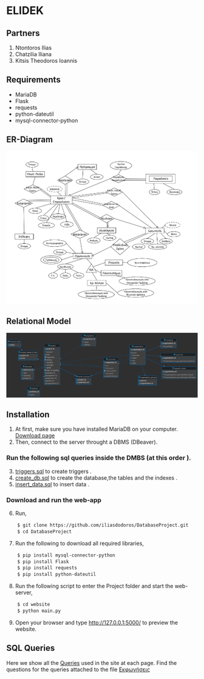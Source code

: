 # ELIDEK

## Partners 

1. Ntontoros Ilias
3. Chatzilia Iliana
4. Kitsis Theodoros Ioannis

## Requirements

- MariaDB
- Flask 
- requests
- python-dateutil
- mysql-connector-python 

## ER-Diagram

![](https://github.com/iliasdodoros/DatabaseProject/blob/main/Diagrams/ER%20diagram.jpg)

## Relational Model

![](https://github.com/iliasdodoros/DatabaseProject/blob/main/Diagrams/relational.png)

## Installation
1. At first, make sure you have installed MariaDB on your computer. [Download page](https://mariadb.org/download/?t=mariadb&p=mariadb&r=10.6.8&os=windows&cpu=x86_64&pkg=msi&m=nxtHost#entry-header)
2. Then, connect to the server throught a DBMS (DBeaver).

### Run the following sql queries inside the DMBS (at this order ).

3. [triggers.sql](db/triggers.sql) to create triggers .
4. [create_db.sql](db/create_db.sql) to create the database,the tables and the indexes .
5. [insert_data.sql](db/insert_data.sql) to insert data .


### Download and run the web-app 
6. Run,

```bash
	$ git clone https://github.com/iliasdodoros/DatabaseProject.git
	$ cd DatabaseProject 
```

7. Run the following to download all required libraries,

```bash
	$ pip install mysql-connector-python
	$ pip install Flask 
	$ pip install requests
	$ pip install python-dateutil

```

8. Run the following script to enter the Project folder and start the web-server,

```bash
	$ cd website
	$ python main.py
```

9. Open your browser and type <http://127.0.0.1:5000/> to preview the website.

## SQL Queries

Here we show all the [Queries](db/all_queries.sql) used in the site at each page.
Find the questions for the queries attached to the file [Εκφωνήσεις](Documents/Εκφώνηση.pdf)
